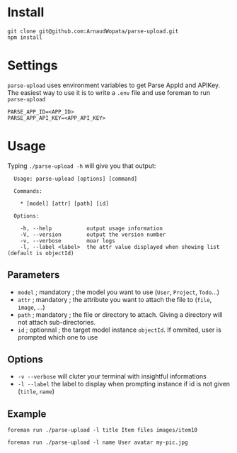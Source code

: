 # Install

````
git clone git@github.com:ArnaudWopata/parse-upload.git
npm install
````

# Settings

`parse-upload` uses environment variables to get Parse AppId and APIKey.
The easiest way to use it is to write a `.env` file and use foreman to run `parse-upload`

````
PARSE_APP_ID=<APP_ID>
PARSE_APP_API_KEY=<APP_API_KEY>
````

# Usage

Typing `./parse-upload -h` will give you that output:

````
  Usage: parse-upload [options] [command]

  Commands:

    * [model] [attr] [path] [id]

  Options:

    -h, --help           output usage information
    -V, --version        output the version number
    -v, --verbose        moar logs
    -l, --label <label>  the attr value displayed when showing list (default is objectId)
````

## Parameters

* `model` ; mandatory ; the model you want to use (`User`, `Project`, `Todo`…)
* `attr` ; mandatory ; the attribute you want to attach the file to (`file`, `image`, …)
* `path` ; mandatory ; the file or directory to attach. Giving a directory will not attach sub-directories.
* `id` ; optionnal ; the target model instance `objectId`. If ommited, user is prompted which one to use

## Options

* `-v --verbose` will cluter your terminal with insightful informations
* `-l --label` the label to display when prompting instance if id is not given (`title`, `name`)

## Example

````
foreman run ./parse-upload -l title Item files images/item10

foreman run ./parse-upload -l name User avatar my-pic.jpg
````

